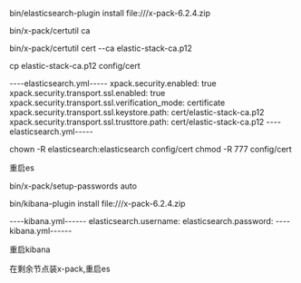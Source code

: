 bin/elasticsearch-plugin install file:///x-pack-6.2.4.zip

bin/x-pack/certutil ca

bin/x-pack/certutil cert --ca elastic-stack-ca.p12

cp  elastic-stack-ca.p12 config/cert

----elasticsearch.yml-----
xpack.security.enabled: true
xpack.security.transport.ssl.enabled: true
xpack.security.transport.ssl.verification_mode: certificate
xpack.security.transport.ssl.keystore.path: cert/elastic-stack-ca.p12
xpack.security.transport.ssl.trusttore.path: cert/elastic-stack-ca.p12
----elasticsearch.yml-----

chown -R elasticsearch:elasticsearch config/cert
chmod -R 777 config/cert

重启es

bin/x-pack/setup-passwords auto

bin/kibana-plugin install file:///x-pack-6.2.4.zip

----kibana.yml------
elasticsearch.username:
elasticsearch.password:
----kibana.yml------

重启kibana

在剩余节点装x-pack,重启es


